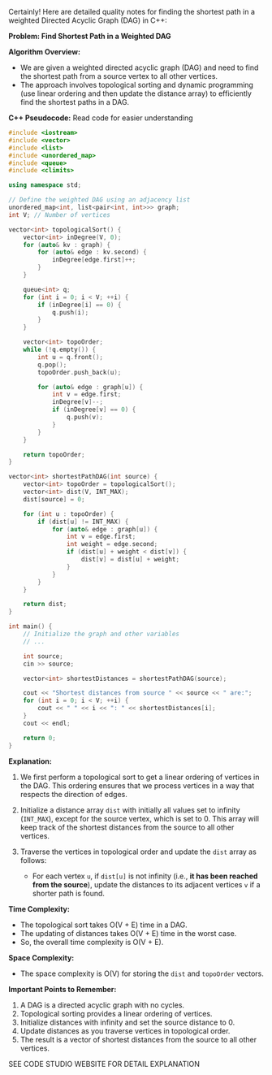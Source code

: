 Certainly! Here are detailed quality notes for finding the shortest path in a weighted Directed Acyclic Graph (DAG) in C++:

**Problem: Find Shortest Path in a Weighted DAG**

**Algorithm Overview:**
- We are given a weighted directed acyclic graph (DAG) and need to find the shortest path from a source vertex to all other vertices.
- The approach involves topological sorting and dynamic programming (use linear ordering and then update the distance array) to efficiently find the shortest paths in a DAG.

**C++ Pseudocode:**
Read code for easier understanding

```cpp
#include <iostream>
#include <vector>
#include <list>
#include <unordered_map>
#include <queue>
#include <climits>

using namespace std;

// Define the weighted DAG using an adjacency list
unordered_map<int, list<pair<int, int>>> graph;
int V; // Number of vertices

vector<int> topologicalSort() {
    vector<int> inDegree(V, 0);
    for (auto& kv : graph) {
        for (auto& edge : kv.second) {
            inDegree[edge.first]++;
        }
    }

    queue<int> q;
    for (int i = 0; i < V; ++i) {
        if (inDegree[i] == 0) {
            q.push(i);
        }
    }

    vector<int> topoOrder;
    while (!q.empty()) {
        int u = q.front();
        q.pop();
        topoOrder.push_back(u);

        for (auto& edge : graph[u]) {
            int v = edge.first;
            inDegree[v]--;
            if (inDegree[v] == 0) {
                q.push(v);
            }
        }
    }

    return topoOrder;
}

vector<int> shortestPathDAG(int source) {
    vector<int> topoOrder = topologicalSort();
    vector<int> dist(V, INT_MAX);
    dist[source] = 0;

    for (int u : topoOrder) {
        if (dist[u] != INT_MAX) {
            for (auto& edge : graph[u]) {
                int v = edge.first;
                int weight = edge.second;
                if (dist[u] + weight < dist[v]) {
                    dist[v] = dist[u] + weight;
                }
            }
        }
    }

    return dist;
}

int main() {
    // Initialize the graph and other variables
    // ...

    int source;
    cin >> source;

    vector<int> shortestDistances = shortestPathDAG(source);

    cout << "Shortest distances from source " << source << " are:";
    for (int i = 0; i < V; ++i) {
        cout << " " << i << ": " << shortestDistances[i];
    }
    cout << endl;

    return 0;
}
```

**Explanation:**
1. We first perform a topological sort to get a linear ordering of vertices in the DAG. This ordering ensures that we process vertices in a way that respects the direction of edges.

2. Initialize a distance array `dist` with initially all values set to infinity (`INT_MAX`), except for the source vertex, which is set to 0. This array will keep track of the shortest distances from the source to all other vertices.

3. Traverse the vertices in topological order and update the `dist` array as follows:
   - For each vertex `u`, if `dist[u]` is not infinity (i.e., **it has been reached from the source**), update the distances to its adjacent vertices `v` if a shorter path is found.

**Time Complexity:**
- The topological sort takes O(V + E) time in a DAG.
- The updating of distances takes O(V + E) time in the worst case.
- So, the overall time complexity is O(V + E).

**Space Complexity:**
- The space complexity is O(V) for storing the `dist` and `topoOrder` vectors.

**Important Points to Remember:**
1. A DAG is a directed acyclic graph with no cycles.
2. Topological sorting provides a linear ordering of vertices.
3. Initialize distances with infinity and set the source distance to 0.
4. Update distances as you traverse vertices in topological order.
5. The result is a vector of shortest distances from the source to all other vertices.

SEE CODE STUDIO WEBSITE FOR DETAIL EXPLANATION